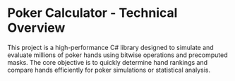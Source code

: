 # Poker Calculator - Technical Overview

This project is a high-performance C# library designed to simulate and evaluate millions of poker hands using bitwise operations and precomputed masks. The core objective is to quickly determine hand rankings and compare hands efficiently for poker simulations or statistical analysis.



